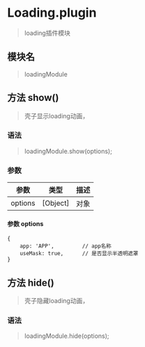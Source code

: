 
# Loading.plugin

> loading插件模块

## 模块名

> loadingModule

## 方法 show()

> 壳子显示loading动画，


### 语法

> loadingModule.show(options);

### 参数

参数|类型|描述
-------     | -------   |--------
options     |[Object]   | 对象

#### 参数 options

```
{
    app: 'APP',         // app名称
    useMask: true,      // 是否显示半透明遮罩
}
```
## 方法 hide()

> 壳子隐藏loading动画，


### 语法

> loadingModule.hide(options);
